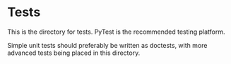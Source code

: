 # Tests

This is the directory for tests. 
PyTest is the recommended testing platform.

Simple unit tests should preferably be written as doctests, 
with more advanced tests being placed in this directory.
